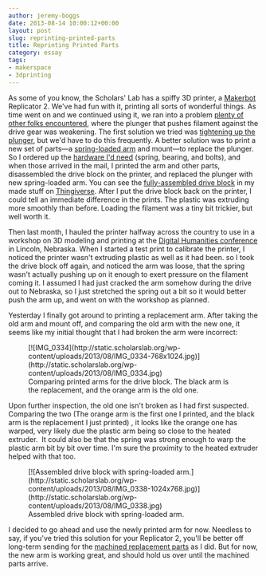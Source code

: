 ```yaml
---
author: jeremy-boggs
date: 2013-08-14 10:00:12+00:00
layout: post
slug: reprinting-printed-parts
title: Reprinting Printed Parts
category: essay
tags:
- makerspace
- 3dprinting
---
```


As some of you know, the Scholars' Lab has a spiffy 3D printer, a [Makerbot](http://makerbot.com) Replicator 2. We've had fun with it, printing all sorts of wonderful things. As time went on and we continued using it, we ran into a problem [plenty of other folks encountered](http://support.makerbot.com/entries/22871743-Replicator-2-stops-extruding-either-starts-clicking-or-silently-stops-), where the plunger that pushes filament against the drive gear was weakening. The first solution we tried was [tightening up the plunger](http://www.youtube.com/watch?v=QOJN_8AAC9U), but we'd have to do this frequently. A better solution was to print a new set of parts&mdash;a [spring-loaded arm](http://www.thingiverse.com/thing:53125) and mount&mdash;to replace the plunger. So I ordered up the [hardware I'd need](http://store.makerbot.com/drive-block-hardware-kit.html) (spring, bearing, and bolts), and when those arrived in the mail, I printed the arm and other parts, disassembled the drive block on the printer, and replaced the plunger with new spring-loaded arm. You can see the [fully-assembled drive block](http://www.thingiverse.com/make:38003) in my made stuff on [Thingiverse](http://thingiverse.com). After I put the drive block back on the printer, I could tell an immediate difference in the prints. The plastic was extruding more smoothly than before. Loading the filament was a tiny bit trickier, but well worth it.

Then last month, I hauled the printer halfway across the country to use in a workshop on 3D modeling and printing at the [Digital Humanities conference](http://dh2013.unl.edu) in Lincoln, Nebraska. When I started a test print to calibrate the printer, I noticed the printer wasn't extruding plastic as well as it had been. so I took the drive block off again, and noticed the arm was loose, that the spring wasn't actually pushing up on it enough to exert pressure on the filament coming it. I assumed I had just cracked the arm somehow during the drive out to Nebraska, so I just stretched the spring out a bit so it would better push the arm up, and went on with the workshop as planned.

Yesterday I finally got around to printing a replacement arm. After taking the old arm and mount off, and comparing the old arm with the new one, it seems like my initial thought that I had broken the arm were incorrect:

<figure>
  [![IMG_0334](http://static.scholarslab.org/wp-content/uploads/2013/08/IMG_0334-768x1024.jpg)](http://static.scholarslab.org/wp-content/uploads/2013/08/IMG_0334.jpg)
  <figcaption>
 Comparing printed arms for the drive block. The black arm is the replacement, and the orange arm is the old one.
</figcaption>

</figure>

Upon further inspection, the old one isn't broken as I had first suspected. Comparing the two (The orange arm is the first one I printed, and the black arm is the replacement I just printed) , it looks like the orange one has warped, very likely due the plastic arm being so close to the heated extruder.  It could also be that the spring was strong enough to warp the plastic arm bit by bit over time. I'm sure the proximity to the heated extruder helped with that too.

<figure>
  [![Assembled drive block with spring-loaded arm.](http://static.scholarslab.org/wp-content/uploads/2013/08/IMG_0338-1024x768.jpg)](http://static.scholarslab.org/wp-content/uploads/2013/08/IMG_0338.jpg)
  <figcaption>
 Assembled drive block with spring-loaded arm.
</figcaption>

</figure>

I decided to go ahead and use the newly printed arm for now. Needless to say, if you've tried this solution for your Replicator 2, you'll be better off long-term sending for the [machined replacement parts](http://store.makerbot.com/extruder-upgrade.html) as I did. But for now, the new arm is working great, and should hold us over until the machined parts arrive.
